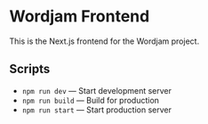 # Wordjam Frontend

This is the Next.js frontend for the Wordjam project.

## Scripts
- `npm run dev` — Start development server
- `npm run build` — Build for production
- `npm run start` — Start production server
